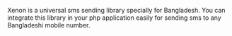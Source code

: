 Xenon is a universal sms sending library specially for Bangladesh. You can integrate this library in your php application easily for sending sms to any Bangladeshi mobile number.